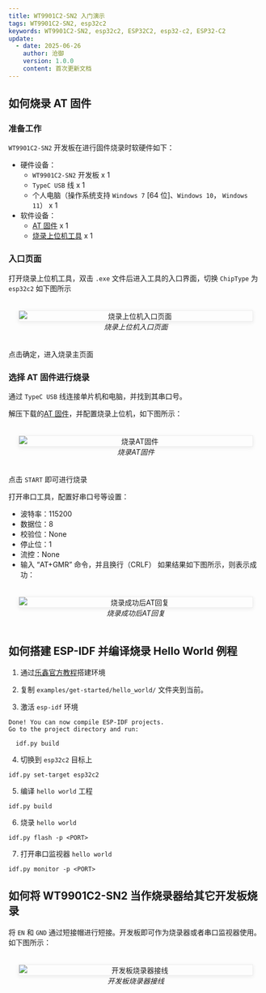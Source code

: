 ```yaml
---
title: WT9901C2-SN2 入门演示
tags: WT9901C2-SN2, esp32c2
keywords: WT9901C2-SN2, esp32c2, ESP32C2, esp32-c2, ESP32-C2
update:
  - date: 2025-06-26
    author: 沧御
    version: 1.0.0
    content: 首次更新文档
---
```


## 如何烧录 AT 固件

### 准备工作

`WT9901C2-SN2` 开发板在进行固件烧录时软硬件如下：

- 硬件设备：
  - `WT9901C2-SN2` 开发板 x 1
  - `TypeC USB` 线 x 1
  - 个人电脑（操作系统支持 `Windows 7` [64 位]、`Windows 10`， `Windows 11`） x 1
- 软件设备：
  - [AT 固件](/docs/assets/common/ESP32-C2-2MB-AT-V3.1.0.0.zip) x 1
  - [烧录上位机工具](https://dl.espressif.com/public/flash_download_tool.zip) x 1

### 入口页面

打开烧录上位机工具，双击 `.exe` 文件后进入工具的入口界面，切换 `ChipType` 为 `esp32c2` 如下图所示

<div style="text-align: center; padding: 20px; border-radius: 12px;">
  <img src="/docs/assets/WT9901C2-SN2/烧录上位机入口页面.jpeg" 
       alt="烧录上位机入口页面"
       style="display:block; margin:0 auto; max-width:100%; border: 1px solid #eee; box-shadow: 0 2px 8px rgba(0,0,0,0.08);">
  <lable style="font-style: italic;">烧录上位机入口页面</label>
</div>

点击确定，进入烧录主页面

### 选择 AT 固件进行烧录

通过 `TypeC USB` 线连接单片机和电脑，并找到其串口号。

解压下载的[AT 固件](/docs/assets/common/ESP32-C2-2MB-AT-V3.1.0.0.zip)，并配置烧录上位机，如下图所示：

<div style="text-align: center; padding: 20px; border-radius: 12px;">
  <img src="/docs/assets/WT9901C2-SN2/烧录AT固件.jpeg" 
       alt="烧录AT固件"
       style="display:block; margin:0 auto; max-width:100%; border: 1px solid #eee; box-shadow: 0 2px 8px rgba(0,0,0,0.08);">
  <lable style="font-style: italic;">烧录AT固件</label>
</div>

点击 `START` 即可进行烧录

打开串口工具，配置好串口号等设置：

- 波特率：115200
- 数据位：8
- 校验位：None
- 停止位：1
- 流控：None
- 输入 “AT+GMR” 命令，并且换行（CRLF）
  如果结果如下图所示，则表示成功：

<div style="text-align: center; padding: 20px; border-radius: 12px;">
  <img src="/docs/assets/WT9901C2-SN2/烧录成功后AT回复.jpeg" 
       alt="烧录成功后AT回复"
       style="display:block; margin:0 auto; max-width:100%; border: 1px solid #eee; box-shadow: 0 2px 8px rgba(0,0,0,0.08);">
  <lable style="font-style: italic;">烧录成功后AT回复</label>
</div>

## 如何搭建 ESP-IDF 并编译烧录 Hello World 例程

1. 通过[乐鑫官方教程](https://docs.espressif.com/projects/esp-idf/zh_CN/latest/esp32c2/get-started/index.html)搭建环境

2. 复制 `examples/get-started/hello_world/` 文件夹到当前。
3. 激活 `esp-idf` 环境

```shell
Done! You can now compile ESP-IDF projects.
Go to the project directory and run:

  idf.py build
```

4. 切换到 `esp32c2` 目标上

```shell
idf.py set-target esp32c2
```

5. 编译 `hello world` 工程

```shell
idf.py build
```

6. 烧录 `hello world` 

```shell
idf.py flash -p <PORT>
```

7. 打开串口监视器 `hello world`

```shell
idf.py monitor -p <PORT>
```

## 如何将 WT9901C2-SN2 当作烧录器给其它开发板烧录

将 `EN` 和 `GND` 通过短接帽进行短接。开发板即可作为烧录器或者串口监视器使用。如下图所示：
<div style="text-align: center; padding: 20px; border-radius: 12px;">
  <img src="/docs/assets/WT9901C2-SN2/开发板烧录器接线.jpeg" 
       alt="开发板烧录器接线"
       style="display:block; margin:0 auto; max-width:100%; border: 1px solid #eee; box-shadow: 0 2px 8px rgba(0,0,0,0.08);">
  <lable style="font-style: italic;">开发板烧录器接线</label>
</div>
